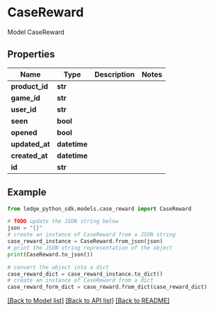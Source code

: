 # CaseReward

Model CaseReward

## Properties

Name | Type | Description | Notes
------------ | ------------- | ------------- | -------------
**product_id** | **str** |  | 
**game_id** | **str** |  | 
**user_id** | **str** |  | 
**seen** | **bool** |  | 
**opened** | **bool** |  | 
**updated_at** | **datetime** |  | 
**created_at** | **datetime** |  | 
**id** | **str** |  | 

## Example

```python
from ledge_python_sdk.models.case_reward import CaseReward

# TODO update the JSON string below
json = "{}"
# create an instance of CaseReward from a JSON string
case_reward_instance = CaseReward.from_json(json)
# print the JSON string representation of the object
print(CaseReward.to_json())

# convert the object into a dict
case_reward_dict = case_reward_instance.to_dict()
# create an instance of CaseReward from a dict
case_reward_form_dict = case_reward.from_dict(case_reward_dict)
```
[[Back to Model list]](../README.md#documentation-for-models) [[Back to API list]](../README.md#documentation-for-api-endpoints) [[Back to README]](../README.md)


